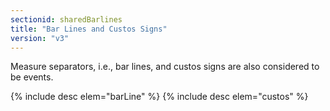 ```yaml
---
sectionid: sharedBarlines
title: "Bar Lines and Custos Signs"
version: "v3"
---
```


Measure separators, i.e., bar lines, and custos signs are also considered to be
events.



{% include desc elem="barLine" %}
{% include desc elem="custos" %}





